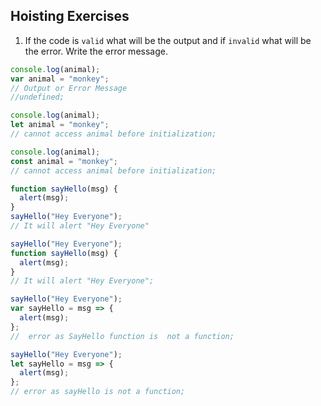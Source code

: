 ## Hoisting Exercises

1. If the code is `valid` what will be the output and if `invalid` what will be the error. Write the error message.

```js
console.log(animal);
var animal = "monkey";
// Output or Error Message
//undefined;
```


```js
console.log(animal);
let animal = "monkey";
// cannot access animal before initialization;
```

```js
console.log(animal);
const animal = "monkey";
// cannot access animal before initialization;
```

```js
function sayHello(msg) {
  alert(msg);
}
sayHello("Hey Everyone");
// It will alert "Hey Everyone"
```

```js
sayHello("Hey Everyone");
function sayHello(msg) {
  alert(msg);
}
// It will alert "Hey Everyone";
```

```js
sayHello("Hey Everyone");
var sayHello = msg => {
  alert(msg);
};
//  error as SayHello function is  not a function;
```

```js
sayHello("Hey Everyone");
let sayHello = msg => {
  alert(msg);
};
// error as sayHello is not a function;
```
